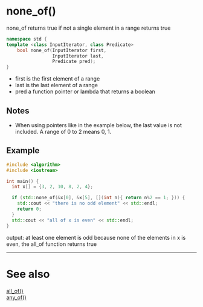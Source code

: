 # none_of()
none_of returns true if not a single element in a range returns true

```cpp
namespace std {
template <class InputIterator, class Predicate> 
    bool none_of(InputIterator first, 
                 InputIterator last, 
                 Predicate pred);
}
```
- first is the first element of a range
- last is the last element of a range
- pred a function pointer or lambda that returns a boolean

## Notes
- When using pointers like in the example below, the last value is not included. A range of 0 to 2 means 0, 1.
## Example

```cpp
#include <algorithm>
#include <iostream>

int main() {
  int x[] = {3, 2, 10, 8, 2, 4};

  if (std::none_of(&x[0], &x[5], [](int n){ return n%2 == 1; })) {
    std::cout << "there is no odd element" << std::endl;
    return 0;
  }
  std::cout << "all of x is even" << std::endl;
}
```
output: at least one element is odd
because none of the elements in x is even, the all_of function returns true

---
# See also
[all_of()](all_of.md)  
[any_of()](any_of.md)
